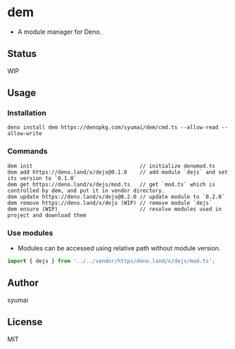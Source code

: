 # dem

- A module manager for Deno.

## Status

WIP

## Usage

### Installation

```console
deno install dem https://denopkg.com/syumai/dem/cmd.ts --allow-read --allow-write
```

### Commands

```console
dem init                                  // initialize denomod.ts
dem add https://deno.land/x/dejs@0.1.0    // add module `dejs` and set its version to `0.1.0`
dem get https://deno.land/x/dejs/mod.ts   // get `mod.ts` which is controlled by dem, and put it in vendor directory.
dem update https://deno.land/x/dejs@0.2.0 // update module to `0.2.0`
dem remove https://deno.land/x/dejs (WIP) // remove module `dejs`
dem ensure (WIP)                          // resolve modules used in project and download them
```

### Use modules

- Modules can be accessed using relative path without module version.

```ts
import { dejs } from '../../vendor/https/deno.land/x/dejs/mod.ts';
```

## Author

syumai

## License

MIT
